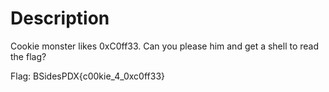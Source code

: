 # Description

Cookie monster likes 0xC0ff33. Can you please him and get a shell to read the flag?

Flag: BSidesPDX{c00kie_4_0xc0ff33}
